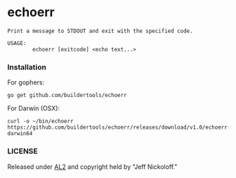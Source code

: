 # echoerr

    Print a message to STDOUT and exit with the specified code.
    
    USAGE:
            echoerr [exitcode] <echo text...>

### Installation

For gophers:

    go get github.com/buildertools/echoerr

For Darwin (OSX):

    curl -o ~/bin/echoerr https://github.com/buildertools/echoerr/releases/download/v1.0/echoerr-darwin64

### LICENSE

Released under [AL2](LICENSE) and copyright held by "Jeff Nickoloff."
